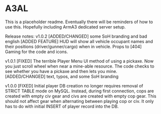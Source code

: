 A3AL
====
 This is a placeholder readme.
 Eventually there will be reminders of how to use this.
 Hopefully including ArmA3 dedicated server setup.
 
 Release notes:
 v1.0.2
 [ADDED/CHANGED] some SoH branding and bad english
 [ADDED FEATURE] HUD will show all vehicle occupant names and their positions (driver/gunner/cargo) when in vehicle. Props to [404] Gaming for the code and icons.
 
 v1.0.1
 [FIXED]  The terrible Player Menu UI method of using a pickaxe.  Now you just scroll wheel when near a mine-able resource.  The code checks to see whether you have a pickaxe and then lets you mine.
 [ADDED/CHANGED] text, typos, and some SoH branding
 
 v1.0.0
 [FIXED] Initial player DB creation no longer requires removal of STRICT TABLE mode on MySQL.  Instead, during first connection, cops are created with empty civ gear and civs are created with empty cop gear.  This should not affect gear when alternating between playing cop or civ.  It only has to do with initial INSERT of player record into the DB.
